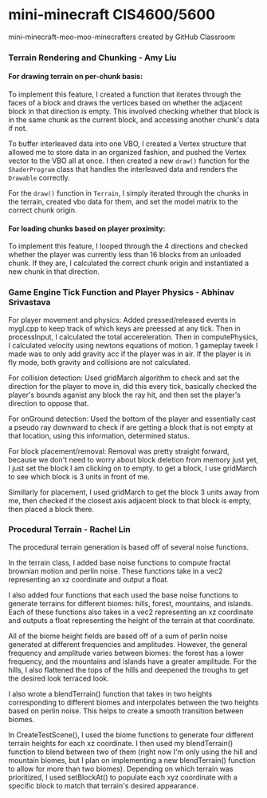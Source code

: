 # mini-minecraft CIS4600/5600
mini-minecraft-moo-moo-minecrafters created by GitHub Classroom

### Terrain Rendering and Chunking - Amy Liu

#### For drawing terrain on per-chunk basis: 
To implement this feature, I created a function that iterates through the faces of a block and draws the vertices based on whether the adjacent block in that direction is empty. This involved checking whether that block is in the same chunk as the current block, and accessing another chunk's data if not.

To buffer interleaved data into one VBO, I created a Vertex structure that allowed me to store data in an organized fashion, and pushed the Vertex vector to the VBO all at once. I then created a new `draw()` function for the `ShaderProgram` class that handles the interleaved data and renders the `Drawable` correctly.

For the `draw()` function in `Terrain`, I simply iterated through the chunks in the terrain, created vbo data for them, and set the model matrix to the correct chunk origin.

#### For loading chunks based on player proximity:
To implement this feature, I looped through the 4 directions and checked whether the player was currently less than 16 blocks from an unloaded chunk. If they are, I calculated the correct chunk origin and instantiated a new chunk in that direction.


### Game Engine Tick Function and Player Physics - Abhinav Srivastava

For player movement and physics: Added pressed/released events in mygl.cpp to keep track of which keys are preessed at any tick. Then in processInput, I calculated the total accereleration. Then in computePhysics, I calculated velocity using newtons equations of motion. 1 gameplay tweek I made was to only add gravity acc if the player was in air. If the player is in fly mode, both gravity and collisions are not calculated.

For collision detection: Used gridMarch algorithm to check and set the direction for the player to move in, did this every tick, basically checked the player's bounds aganist any block the ray hit, and then set the player's direction to oppose that.

For onGround detection: Used the bottom of the player and essentially cast a pseudo ray downward to check if are getting a block that is not empty at that location, using this information, determined status.

For block placement/removal: Removal was pretty straight forward, because we don't need to worry about block deletion from memory just yet, I just set the block I am clicking on to empty. to get a block, I use gridMarch to see which block is 3 units in front of me.

Simillarly for placement, I used gridMarch to get the block 3 units away from me, then checked if the closest axis adjacent block to that block is empty, then placed a block there.

### Procedural Terrain - Rachel Lin

The procedural terrain generation is based off of several noise functions. 

In the terrain class, I added base noise functions to compute fractal brownian motion and perlin noise. These functions take in a vec2 representing an xz coordinate and output a float. 

I also added four functions that each used the base noise functions to generate terrains for different biomes: hills, forest, mountains, and islands. Each of these functions also takes in a vec2 representing an xz coordinate and outputs a float representing the height of the terrain at that coordinate.

All of the biome height fields are based off of a sum of perlin noise generated at different frequencies and amplitudes. However, the general frequency and amplitude varies between biomes: the forest has a lower frequency, and the mountains and islands have a greater amplitude. For the hills, I also flattened the tops of the hills and deepened the troughs to get the desired look terraced look.

I also wrote a blendTerrain() function that takes in two heights corresponding to different biomes and interpolates between the two heights based on perlin noise. This helps to create a smooth transition between biomes. 

In CreateTestScene(), I used the biome functions to generate four different terrain heights for each xz coordinate. I then used my blendTerrain() function to blend between two of them (right now I'm only using the hill and mountain
biomes, but I plan on implementing a new blendTerrain() function to allow for more than two biomes). Depending on which terrain was prioritized, I used setBlockAt() to populate each xyz coordinate with a specific block to match that terrain's desired appearance.
